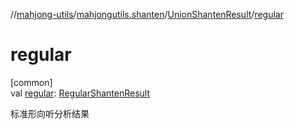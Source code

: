 //[mahjong-utils](../../../index.md)/[mahjongutils.shanten](../index.md)/[UnionShantenResult](index.md)/[regular](regular.md)

# regular

[common]\
val [regular](regular.md): [RegularShantenResult](../-regular-shanten-result/index.md)

标准形向听分析结果
